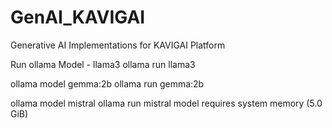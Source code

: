 # GenAI_KAVIGAI
Generative AI Implementations for KAVIGAI Platform


Run ollama Model - llama3
ollama run llama3

ollama model gemma:2b
ollama run gemma:2b

ollama model mistral
ollama run mistral   model requires system memory (5.0 GiB)

